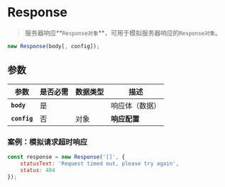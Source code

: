 # Response

> 服务器响应**`Response对象`**，可用于模拟服务器响应的`Response对象`。

```js
new Response(body[, config]);
```

## 参数

| 参数         | 是否必需 | 数据类型 | 描述           |
| ------------ | -------- | -------- | -------------- |
| **`body`**   | 是       |          | 响应体（数据） |
| **`config`** | 否       | 对象     | **响应配置**   |



### 案例：模拟请求超时响应

```js
const response = new Response('[]', {
    statusText: 'Request timed out, please try again',
    status: 404
});
```

